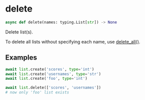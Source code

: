 # delete

```py
async def delete(names: typing.List[str]) -> None
```
Delete list(s).

To delete all lists without specifying each name, use [delete_all()](./delete_all.md).

## Examples

```py
await list.create('scores', type='int')
await list.create('usernames', type='str')
await list.create('foo', type='int')

await list.delete(['scores', 'usernames'])
# now only 'foo' list exists
```